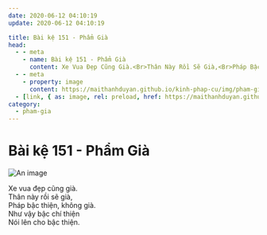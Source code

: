 ```yaml
---
date: 2020-06-12 04:10:19
update: 2020-06-12 04:10:19

title: Bài kệ 151 - Phẩm Già
head:
  - - meta
    - name: Bài kệ 151 - Phẩm Già
      content: Xe Vua Đẹp Cũng Già.<Br>Thân Này Rồi Sẽ Già,<Br>Pháp Bậc Thiện, Không Già.<Br>Như Vậy Bậc Chí Thiện<Br>Nói Lên Cho Bậc Thiện.<Br>
  - - meta
    - property: image
      content: https://maithanhduyan.github.io/kinh-phap-cu/img/pham-gia/pham-gia-151.jpg
  - [link, { as: image, rel: preload, href: https://maithanhduyan.github.io/kinh-phap-cu/img/pham-gia/pham-gia-151.jpg }]
category:
  - pham-gia
---
```


# Bài kệ 151 - Phẩm Già

![An image](/img/pham-gia/pham-gia-151.jpg)

Xe vua đẹp cũng già.<br>Thân này rồi sẽ già,<br>Pháp bậc thiện, không già.<br>Như vậy bậc chí thiện<br>Nói lên cho bậc thiện.<br>
